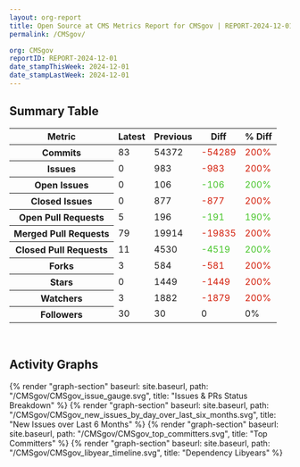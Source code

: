 ```yaml
---
layout: org-report
title: Open Source at CMS Metrics Report for CMSgov | REPORT-2024-12-01
permalink: /CMSgov/

org: CMSgov
reportID: REPORT-2024-12-01
date_stampThisWeek: 2024-12-01
date_stampLastWeek: 2024-12-01
---
```

<div class="summary-table">
  <table class="usa-table usa-table--borderless">
    <h2> Summary Table </h2>
    <thead>
      <tr>
        <th scope="col">Metric</th>
        <th scope="col">Latest</th>
        <th scope="col">Previous</th>
        <th scope="col">Diff</th>
        <th scope="col">% Diff</th>
      </tr>
    </thead>
    <tbody>
      <tr>
        <th scope="row">Commits</th>
        <td>83</td>
        <td>54372</td>
        <td style="color: #d31c08" >-54289</td>
        <td style="color: #d31c08" >200%</td>
      </tr>
      <tr>
        <th scope="row">Issues</th>
        <td>0</td>
        <td>983</td>
        <td style="color: #d31c08" >-983</td>
        <td style="color: #d31c08" >200%</td>
      </tr>
      <tr>
        <th scope="row">Open Issues</th>
        <td>0</td>
        <td>106</td>
        <td style="color: #45c527" >-106</td>
        <td style="color: #45c527" >200%</td>
      </tr>
      <tr>
        <th scope="row">Closed Issues</th>
        <td>0</td>
        <td>877</td>
        <td style="color: #d31c08" >-877</td>
        <td style="color: #d31c08" >200%</td>
      </tr>
      <tr>
        <th scope="row">Open Pull Requests</th>
        <td>5</td>
        <td>196</td>
        <td style="color: #45c527" >-191</td>
        <td style="color: #45c527" >190%</td>
      </tr>
      <tr>
        <th scope="row">Merged Pull Requests</th>
        <td>79</td>
        <td>19914</td>
        <td style="color: #d31c08" >-19835</td>
        <td style="color: #d31c08" >200%</td>
      </tr>
      <tr>
        <th scope="row">Closed Pull Requests</th>
        <td>11</td>
        <td>4530</td>
        <td style="color: #45c527" >-4519</td>
        <td style="color: #45c527" >200%</td>
      </tr>
      <tr>
        <th scope="row">Forks</th>
        <td>3</td>
        <td>584</td>
        <td style="color: #d31c08" >-581</td>
        <td style="color: #d31c08" >200%</td>
      </tr>
      <tr>
        <th scope="row">Stars</th>
        <td>0</td>
        <td>1449</td>
        <td style="color: #d31c08" >-1449</td>
        <td style="color: #d31c08" >200%</td>
      </tr>
      <tr>
        <th scope="row">Watchers</th>
        <td>3</td>
        <td>1882</td>
        <td style="color: #d31c08" >-1879</td>
        <td style="color: #d31c08" >200%</td>
      </tr>
      <tr>
        <th scope="row">Followers</th>
        <td>30</td>
        <td>30</td>
        <td style="" >0</td>
        <td style="" >0%</td>
      </tr>
    </tbody>
  </table>
</div>
<div class="graph-container">
  <br>
  <h2>Activity Graphs</h2>
  <div class="all-graphs">
    <!--- Issues/PRs Status Breakdown Graph -->
    {% render "graph-section" baseurl: site.baseurl, path: "/CMSgov/CMSgov_issue_gauge.svg", title: "Issues & PRs Status Breakdown" %}
    <!-- New Issues over Last 6 Months -->
    {% render "graph-section" baseurl: site.baseurl, path: "/CMSgov/CMSgov_new_issues_by_day_over_last_six_months.svg", title: "New Issues over Last 6 Months" %}
    <!-- Top Committers Bar Graph -->
    {% render "graph-section" baseurl: site.baseurl, path: "/CMSgov/CMSgov_top_committers.svg", title: "Top Committers" %}
    <!-- Libyear Timeline Graph -->
    {% render "graph-section" baseurl: site.baseurl, path: "/CMSgov/CMSgov_libyear_timeline.svg", title: "Dependency Libyears" %}
  </div>
</div>